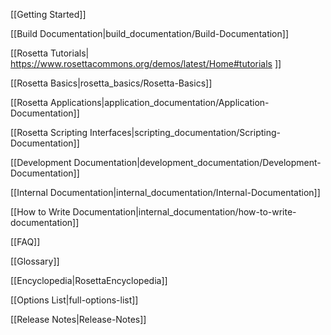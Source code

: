 [[Getting Started]]

[[Build Documentation|build_documentation/Build-Documentation]]

[[Rosetta Tutorials| https://www.rosettacommons.org/demos/latest/Home#tutorials ]]

[[Rosetta Basics|rosetta_basics/Rosetta-Basics]]

[[Rosetta Applications|application_documentation/Application-Documentation]]

[[Rosetta Scripting Interfaces|scripting_documentation/Scripting-Documentation]]

[[Development Documentation|development_documentation/Development-Documentation]]

<!---BEGIN_INTERNAL-->
[[Internal Documentation|internal_documentation/Internal-Documentation]]

[[How to Write Documentation|internal_documentation/how-to-write-documentation]]
<!---END_INTERNAL-->

[[FAQ]]

[[Glossary]]

[[Encyclopedia|RosettaEncyclopedia]]

[[Options List|full-options-list]]

[[Release Notes|Release-Notes]]
